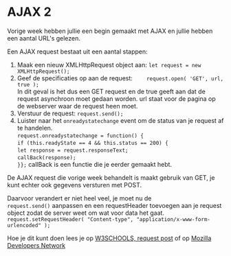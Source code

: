# AJAX 2

Vorige week hebben jullie een begin gemaakt met AJAX en jullie hebben een aantal URL's gelezen.

Een AJAX request bestaat uit een aantal stappen:

1. Maak een nieuw XMLHttpRequest object aan: `let request = new XMLHttpRequest();`
2. Geef de specificaties op aan de request: `    request.open(
             'GET',
             url,
             true
         );`   
         In dit geval is het dus een GET request en de true geeft aan dat de request asynchroon moet gedaan worden. url staat voor de pagina op de webserver waar de request heen moet.
3. Verstuur de request: `request.send();`
4. Luister naar het `onreadystatechange` event om de status van je request af te handelen.   
`request.onreadystatechange = function() {`   
`if (this.readyState == 4 && this.status == 200) {`   
`let response = request.responseText;`   
`callBack(response);`   
`}};`
callBack is een functie die je eerder gemaakt hebt.   


De AJAX request die vorige week behandelt is maakt gebruik van GET, je kunt echter ook gegevens versturen met POST.   

Daarvoor verandert er niet heel veel, je moet nu de    
`request.send()` aanpassen en een requestHeader toevoegen aan je request object zodat de server weet om wat voor data het gaat.   
`request.setRequestHeader(
         "Content-type",
         "application/x-www-form-urlencoded"
     );`
     
Hoe je dit kunt doen lees je op [W3SCHOOLS, request post](https://www.w3schools.com/XML/ajax_xmlhttprequest_send.asp) of op [Mozilla Developers Network](https://developer.mozilla.org/en-US/docs/Web/API/XMLHttpRequest/Using_XMLHttpRequest)